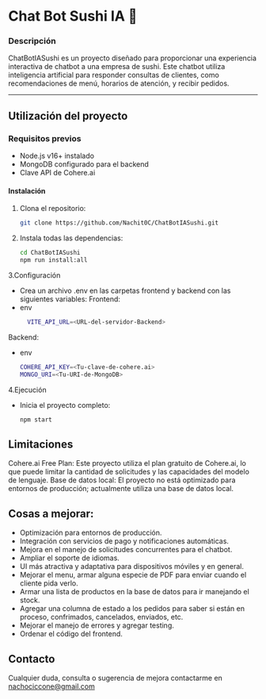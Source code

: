 # Chat Bot Sushi IA 🍣

### **Descripción**
ChatBotIASushi es un proyecto diseñado para proporcionar una experiencia interactiva de chatbot a una empresa de sushi. Este chatbot utiliza inteligencia artificial para responder consultas de clientes, como recomendaciones de menú, horarios de atención, y recibir pedidos.

---

## **Utilización del proyecto**

### **Requisitos previos**
- Node.js v16+ instalado
- MongoDB configurado para el backend
- Clave API de Cohere.ai

#### **Instalación**
1. Clona el repositorio:
   ```bash
   git clone https://github.com/Nachit0C/ChatBotIASushi.git
2. Instala todas las dependencias:
     ```bash
    cd ChatBotIASushi
    npm run install:all
3.Configuración
- Crea un archivo .env en las carpetas frontend y backend con las siguientes variables:
Frontend:
- env
  ```bash
    VITE_API_URL=<URL-del-servidor-Backend>
Backend:
- env
  ```bash
  COHERE_API_KEY=<Tu-clave-de-cohere.ai>
  MONGO_URI=<Tu-URI-de-MongoDB>

4.Ejecución
- Inicia el proyecto completo:
  ```bash
  npm start

## Limitaciones
Cohere.ai Free Plan: Este proyecto utiliza el plan gratuito de Cohere.ai, lo que puede limitar la cantidad de solicitudes y las capacidades del modelo de lenguaje.
Base de datos local: El proyecto no está optimizado para entornos de producción; actualmente utiliza una base de datos local.

## Cosas a mejorar:
- Optimización para entornos de producción.
- Integración con servicios de pago y notificaciones automáticas.
- Mejora en el manejo de solicitudes concurrentes para el chatbot.
- Ampliar el soporte de idiomas.
- UI más atractiva y adaptativa para dispositivos móviles y en general.
- Mejorar el menu, armar alguna especie de PDF para enviar cuando el cliente pida verlo.
- Armar una lista de productos en la base de datos para ir manejando el stock.
- Agregar una columna de estado a los pedidos para saber si están en proceso, confrimados, cancelados, enviados, etc.
- Mejorar el manejo de errores y agregar testing.
- Ordenar el código del frontend.

## Contacto
Cualquier duda, consulta o sugerencia de mejora contactarme en nachociccone@gmail.com
